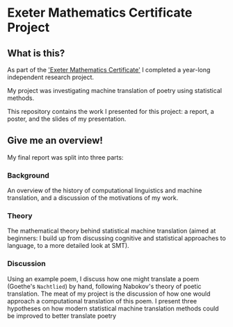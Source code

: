 # Exeter Mathematics Certificate Project

## What is this?
As part of the ['Exeter Mathematics Certificate'](https://www.exetermathematicsschool.ac.uk/curriculum/) I completed a year-long independent research project.

My project was investigating machine translation of poetry using statistical methods.

This repository contains the work I presented for this project: a report, a poster, and the slides of my presentation.

## Give me an overview!
My final report was split into three parts:

### Background
An overview of the history of computational linguistics and machine translation, and a discussion of the motivations of my work.

### Theory
The mathematical theory behind statistical machine translation (aimed at beginners: I build up from discussing cognitive and statistical approaches to language, to a more detailed look at SMT).

### Discussion
Using an example poem, I discuss how one might translate a poem (Goethe's `Nachtlied`) by hand, following Nabokov's theory of poetic translation.
The meat of my project is the discussion of how one would approach a computational translation of this poem. I present three hypotheses on how modern statistical machine translation methods could be improved to better translate poetry